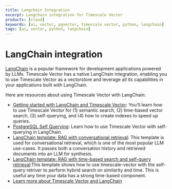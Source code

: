 ```yaml
---
title: Langchain Integration
excerpt: Langchain integration for Timescale Vector
products: [cloud]
keywords: [ai, vector, pgvector, timescale vector, python, langchain]
tags: [ai, vector, python, langchain]
---
```


# LangChain integration

[LangChain](https://www.langchain.com/) is a popular framework for development applications powered by LLMs. Timescale Vector has a native LangChain integration, enabling you to use Timescale Vector as a vectorstore and leverage all its capabilities in your applications built with LangChain.

Here are resources about using Timescale Vector with LangChain:

- [Getting started with LangChain and Timescale Vector](https://python.langchain.com/docs/integrations/vectorstores/timescalevector): You'll learn how to use Timescale Vector for (1) semantic search, (2) time-based vector search, (3) self-querying, and (4) how to create indexes to speed up queries.
- [PostgreSQL Self Querying](https://python.langchain.com/docs/integrations/retrievers/self_query/timescalevector_self_query): Learn how to use Timescale Vector with self-querying in LangChain.
- [LangChain template: RAG with conversational retrieval](https://github.com/langchain-ai/langchain/tree/master/templates/rag-timescale-conversation): This template is used for conversational retrieval, which is one of the most popular LLM use-cases. It passes both a conversation history and retrieved documents into an LLM for synthesis.
- [LangChain template: RAG with time-based search and self-query retrieval](https://github.com/langchain-ai/langchain/tree/master/templates/rag-timescale-hybrid-search-time):This template shows how to use timescale-vector with the self-query retriver to perform hybrid search on similarity and time. This is useful any time your data has a strong time-based component.
- [Learn more about Timescale Vector and LangChain](https://blog.langchain.dev/timescale-vector-x-langchain-making-postgresql-a-better-vector-database-for-ai-applications/)